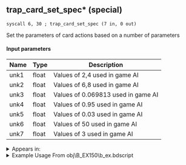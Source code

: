 ## trap_card_set_spec* (special)

`syscall 6, 30 ; trap_card_set_spec (7 in, 0 out)`

Set the parameters of card actions based on a number of parameters

#### Input parameters
| Name | Type | Description
|------|------|------------
| unk1   | float   | Values of 2,4 used in game AI
| unk2   | float   | Values of 6,8 used in game AI
| unk3   | float   | Values of 0.069813 used in game AI
| unk4   | float   | Values of 0.95 used in game AI
| unk5   | float   | Values of 0.03 used in game AI
| unk6   | float   | Values of 50 used in game AI
| unk7   | float   | Values of 3 used in game AI




<details>
	<summary>Appears in:</summary>
| filename | Entity (obj)
|----------|-------------
| obj\B_EX150\b_ex.bdscript       | ((B) Luxord (WORKS! can’t be killed, or paused))          
| obj\B_EX150_LV99\b_ex.bdscript       | ((B99) Luxord (Limit Cut))          
| obj\M_EX950\m_ex.bdscript       | ((M) Gambler)          

</details>

<details>
	<summary>Example Usage From obj\B_EX150\b_ex.bdscript</summary>
```
L15018:
 popToSp 0
 pushImmf 4
 pushImmf 8
 pushImmf 0.069813
 pushImmf 0.95
 pushImmf 0.03
 pushImmf 50
 pushImmf 3
 syscall 6, 30 ; trap_card_set_spec (7 in, 0 out)
 pushFromFSp 0
 pushImm 16
 syscall 1, 3 ; trap_sysobj_player (0 in, 1 out)
 memcpyToSp 16, 4
 pushFromPSp 4
 pushImm 1
 pushImm 0
 syscall 1, 149 ; trap_obj_effect_start_bind_other (5 in, 1 out)
 drop 
 pushImm 0
 syscall 1, 42 ; func_obj_control_off (1 in, 0 out)
 syscall 1, 34 ; trap_event_is_exec (0 in, 1 out)
 jz L15077
 syscall 4, 56 ; trap_event_continue_control_off (0 in, 0 out)
 jmp L15077
```
</details>

